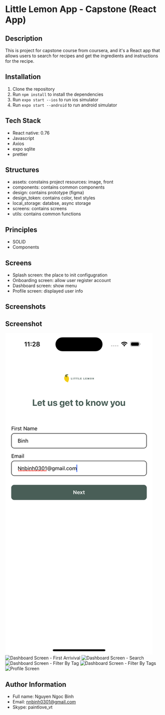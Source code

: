 # Little Lemon App - Capstone (React App)

## Description

This is project for capstone course from coursera, and it's a React app that allows users to search for recipes and get the ingredients and instructions for the recipe.

## Installation

1. Clone the repository
2. Run `npm install` to install the dependencies
3. Run `expo start --ios` to run ios simulator
4. Run `expo start --android` to run android simulator

## Tech Stack

- React native: 0.76
- Javascript
- Axios
- expo sqlite
- prettier

## Structures

- assets: constains project resources: image, front
- components: contains common components
- design: contains prototype (figma)
- design_token: contains color, text styles
- local_storage: databse, async storage
- screens: contains screens
- utils: contains common functions

## Principles

- SOLID
- Components

## Screens

- Splash screen: the place to init configugration
- Onboarding screen: allow user register account
- Dashboard screen: show menu
- Profile screen: displayed user info

## Screenshots

## Screenshot

![OnBoarding Screen](https://github.com/ngocbinh123/little-lemon-rn/blob/master/screenshots/ll_1.png)
![Dashboard Screen - First Arrivival](https://github.com/ngocbinh123/little-lemon-rn/blob/master/screenshots/ll_02.png)
![Dashboard Screen - Search](https://github.com/ngocbinh123/little-lemon-rn/blob/master/screenshots/ll_02.png)
![Dashboard Screen - Filter By Tag](https://github.com/ngocbinh123/little-lemon-rn/blob/master/screenshots/ll_03.png)
![Dashboard Screen - Filter By Tags](https://github.com/ngocbinh123/little-lemon-rn/blob/master/screenshots/ll_04.png)
![Profile Screen](https://github.com/ngocbinh123/little-lemon-rn/blob/master/screenshots/ll_05.png)

## Author Information

- Full name: Nguyen Ngoc Binh
- Email: nnbinh0301@gmail.com
- Skype: paintlove_vt
